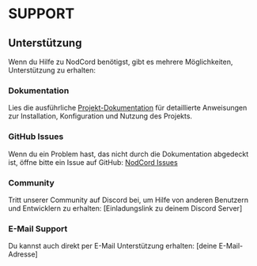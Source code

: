 # SUPPORT

## Unterstützung

Wenn du Hilfe zu NodCord benötigst, gibt es mehrere Möglichkeiten, Unterstützung zu erhalten:

### Dokumentation

Lies die ausführliche [Projekt-Dokumentation](../reference/documentation.md) für detaillierte Anweisungen zur Installation, Konfiguration und Nutzung des Projekts.

### GitHub Issues

Wenn du ein Problem hast, das nicht durch die Dokumentation abgedeckt ist, öffne bitte ein Issue auf GitHub:
[NodCord Issues](https://github.com/vectode/NodCord/issues)

### Community

Tritt unserer Community auf Discord bei, um Hilfe von anderen Benutzern und Entwicklern zu erhalten:
[Einladungslink zu deinem Discord Server]

### E-Mail Support

Du kannst auch direkt per E-Mail Unterstützung erhalten:
[deine E-Mail-Adresse]
